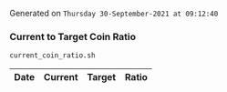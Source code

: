 Generated on `Thursday 30-September-2021 at 09:12:40`

### Current to Target Coin Ratio
`current_coin_ratio.sh`

Date|Current|Target|Ratio
---|---|---|---
